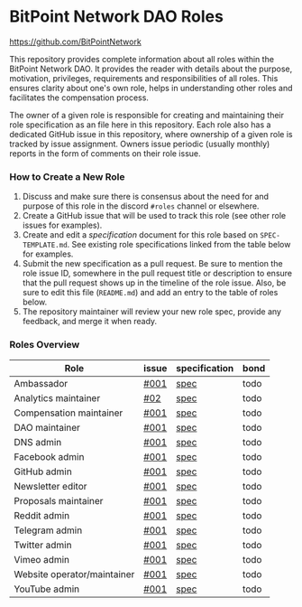 # BitPoint Network DAO Roles
https://github.com/BitPointNetwork
 
This repository provides complete information about all roles within the BitPoint Network DAO. It provides the reader with details about the purpose, motivation, privileges, requirements and responsibilities of all roles. This ensures clarity about one's own role, helps in understanding other roles and facilitates the compensation process.
 
The owner of a given role is responsible for creating and maintaining their role specification as an file here in this repository. Each role also has a dedicated GitHub issue in this repository, where ownership of a given role is tracked by issue assignment. Owners issue periodic (usually monthly) reports in the form of comments on their role issue.
 
### How to Create a New Role
 
1. Discuss and make sure there is consensus about the need for and purpose of this role in the discord `#roles` channel or elsewhere.
2. Create a GitHub issue that will be used to track this role (see other role issues for examples).
3. Create and edit a _specification_ document for this role based on `SPEC-TEMPLATE.md`. See existing role specifications linked from the table below for examples.
4. Submit the new specification as a pull request. Be sure to mention the role issue ID, somewhere in the pull request title or description to ensure that the pull request shows up in the timeline of the role issue. Also, be sure to edit this file (`README.md`) and add an entry to the table of roles below.
5. The repository maintainer will review your new role spec, provide any feedback, and merge it when ready.
 
 
### Roles Overview

Role | issue | specification | bond 
--- | --- | --- | ---
Ambassador | [#001](^^^) | [spec](^^^) | todo
Analytics maintainer | [#02](https://github.com/BitPointNetwork/Roles/issues/2) | [spec](https://github.com/BitPointNetwork/Roles/blob/master/Specifications/Data%20Analyst.md) | todo
Compensation maintainer | [#001](^^^) | [spec](^^^) | todo
DAO maintainer | [#001](^^^) | [spec](^^^) | todo
DNS admin | [#001](^^^) | [spec](^^^) | todo
Facebook admin | [#001](^^^) | [spec](^^^) | todo
GitHub admin | [#001](^^^) | [spec](^^^) | todo
Newsletter editor | [#001](^^^) | [spec](^^^) | todo
Proposals maintainer | [#001](^^^) | [spec](^^^) | todo
Reddit admin | [#001](^^^) | [spec](^^^) | todo
Telegram admin | [#001](^^^) | [spec](^^^) | todo
Twitter admin | [#001](^^^) | [spec](^^^) | todo
Vimeo admin | [#001](^^^) | [spec](^^^) | todo
Website operator/maintainer | [#001](^^^) | [spec](^^^) | todo
YouTube admin | [#001](^^^) | [spec](^^^) | todo
